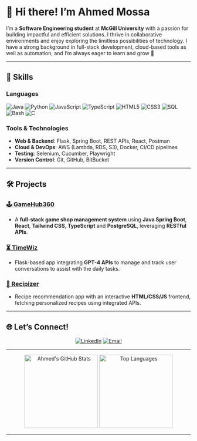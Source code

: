 # 👋 Hi there! I’m Ahmed Mossa

I’m a **Software Engineering student** at **McGill University** with a passion for building impactful and efficient solutions. I thrive in collaborative environments and enjoy exploring the limitless possibilities of technology. I have a strong background in full-stack development, cloud-based tools as well as automation, and I’m always eager to learn and grow 🚀

---

## 🔧 **Skills**

### **Languages**
<p align="left">
  <img src="https://img.shields.io/badge/Java-007396?style=flat&logo=java&logoColor=white" alt="Java"/>
  <img src="https://img.shields.io/badge/Python-3776AB?style=flat&logo=python&logoColor=white" alt="Python"/>
  <img src="https://img.shields.io/badge/JavaScript-F7DF1E?style=flat&logo=javascript&logoColor=black" alt="JavaScript"/>
  <img src="https://img.shields.io/badge/TypeScript-3178C6?style=flat&logo=typescript&logoColor=white" alt="TypeScript"/>
  <img src="https://img.shields.io/badge/HTML5-E34F26?style=flat&logo=html5&logoColor=white" alt="HTML5"/>
  <img src="https://img.shields.io/badge/CSS3-1572B6?style=flat&logo=css3&logoColor=white" alt="CSS3"/>
  <img src="https://img.shields.io/badge/SQL-4479A1?style=flat&logo=sqlite&logoColor=white" alt="SQL"/>
  <img src="https://img.shields.io/badge/Bash-4EAA25?style=flat&logo=gnubash&logoColor=white" alt="Bash"/>
  <img src="https://img.shields.io/badge/C-00599C?style=flat&logo=c&logoColor=white" alt="C"/>
</p>

### **Tools & Technologies**
- **Web & Backend**: Flask, Spring Boot, REST APIs, React, Postman  
- **Cloud & DevOps**: AWS (Lambda, RDS, S3), Docker, CI/CD pipelines  
- **Testing**: Selenium, Cucumber, Playwright  
- **Version Control**: Git, GitHub, BitBucket

---

## 🛠️ **Projects**

### [🕹️ GameHub360](https://github.com/AhmedAlRawi0/GameHub360)
- A **full-stack game shop management system** using **Java Spring Boot**, **React**, **Tailwind CSS**, **TypeScript** and **PostgreSQL**, leveraging **RESTful APIs**.

### [⏳ TimeWiz](https://github.com/AhmedAlRawi0/TimeWiz)
- Flask-based app integrating **GPT-4 APIs** to manage and track user conversations to assist with the daily tasks.

### [🥕 Recipizer](https://github.com/AhmedAlRawi0/Recipizer)
- Recipe recommendation app with an interactive **HTML/CSS/JS** frontend, fetching personalized recipes using integrated APIs.

---

## 🌐 **Let’s Connect!**

<p align="center">
<a href="https://www.linkedin.com/in/ahmdmos/"><img src="https://img.shields.io/badge/LinkedIn-0077B5?style=for-the-badge&logo=linkedin&logoColor=white" alt="LinkedIn"></a>
<a href="mailto:ahmedmossaalrawi@gmail.com"><img src="https://img.shields.io/badge/Email-D14836?style=for-the-badge&logo=gmail&logoColor=white" alt="Email"></a>
</p>

---

<p align="center">
  <img src="https://github-readme-stats.vercel.app/api?username=AhmedAlRawi0&show_icons=true&theme=tokyonight&hide_border=true&cache_seconds=1800" alt="Ahmed's GitHub Stats" height="200px"/>
  <img src="https://github-readme-stats.vercel.app/api/top-langs/?username=AhmedAlRawi0&layout=compact&theme=tokyonight&hide_border=true&cache_seconds=1800" alt="Top Languages" height="200px"/>
</p>

---
